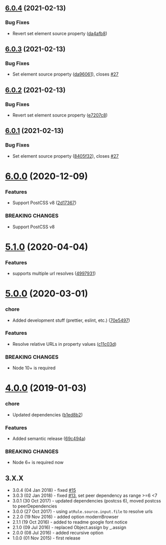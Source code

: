 ## [6.0.4](https://github.com/unlight/postcss-import-url/compare/v6.0.3...v6.0.4) (2021-02-13)


### Bug Fixes

* Revert set element source property ([da4afb8](https://github.com/unlight/postcss-import-url/commit/da4afb82207ebcb04871eac184e2866528f5f9a1))

## [6.0.3](https://github.com/unlight/postcss-import-url/compare/v6.0.2...v6.0.3) (2021-02-13)


### Bug Fixes

* Set element source property ([da96061](https://github.com/unlight/postcss-import-url/commit/da96061bdd53253e02bc23e1ce86d2e38347aeed)), closes [#27](https://github.com/unlight/postcss-import-url/issues/27)

## [6.0.2](https://github.com/unlight/postcss-import-url/compare/v6.0.1...v6.0.2) (2021-02-13)


### Bug Fixes

* Revert set element source property ([e7207c8](https://github.com/unlight/postcss-import-url/commit/e7207c8ea7ad2f28e8ae2771781b4e20d38dd8e3))

## [6.0.1](https://github.com/unlight/postcss-import-url/compare/v6.0.0...v6.0.1) (2021-02-13)


### Bug Fixes

* Set element source property ([8405f32](https://github.com/unlight/postcss-import-url/commit/8405f32b9aa09bef534e67717bf7de3d52477547)), closes [#27](https://github.com/unlight/postcss-import-url/issues/27)

# [6.0.0](https://github.com/unlight/postcss-import-url/compare/v5.1.0...v6.0.0) (2020-12-09)


### Features

* Support PostCSS v8 ([2d17367](https://github.com/unlight/postcss-import-url/commit/2d173670da93ab88a428ade3a05a792f79503b7e))


### BREAKING CHANGES

* Support PostCSS v8

# [5.1.0](https://github.com/unlight/postcss-import-url/compare/v5.0.0...v5.1.0) (2020-04-04)


### Features

* supports multiple url resolves ([4997931](https://github.com/unlight/postcss-import-url/commit/4997931bf216c8b740fae7518c13cb457e840053))

# [5.0.0](https://github.com/unlight/postcss-import-url/compare/v4.0.0...v5.0.0) (2020-03-01)


### chore

* Added development stuff (prettier, eslint, etc.) ([70e5497](https://github.com/unlight/postcss-import-url/commit/70e5497a750dd7e7935ed4f08fde76f30b69b955))


### Features

* Resolve relative URLs in property values ([c11c03d](https://github.com/unlight/postcss-import-url/commit/c11c03d10f8d5016d4cec811f40fed6f6140e6f1))


### BREAKING CHANGES

* Node 10+ is required

# [4.0.0](https://github.com/unlight/postcss-import-url/compare/v3.0.4...v4.0.0) (2019-01-03)


### chore

* Updated dependencies ([b1ed8b2](https://github.com/unlight/postcss-import-url/commit/b1ed8b2))


### Features

* Added semantic release ([69c494a](https://github.com/unlight/postcss-import-url/commit/69c494a))


### BREAKING CHANGES

* Node 6+ is required now

## 3.X.X

* 3.0.4 (04 Jan 2018) - fixed [#15](https://github.com/unlight/postcss-import-url/issues/15)
* 3.0.3 (02 Jan 2018) - fixed [#13](https://github.com/unlight/postcss-import-url/issues/13), set peer dependency as range >=6 <7
* 3.0.1 (30 Oct 2017) - updated dependencies (postcss 6), moved postcss to peerDependencies
* 3.0.0 (27 Oct 2017) - using `atRule.source.input.file` to resolve urls
* 2.2.0 (19 Nov 2016) - added option modernBrowser
* 2.1.1 (19 Oct 2016) - added to readme google font notice
* 2.1.0 (09 Jul 2016) - replaced Object.assign by _.assign
* 2.0.0 (08 Jul 2016) - added recursive option
* 1.0.0 (01 Nov 2015) - first release
